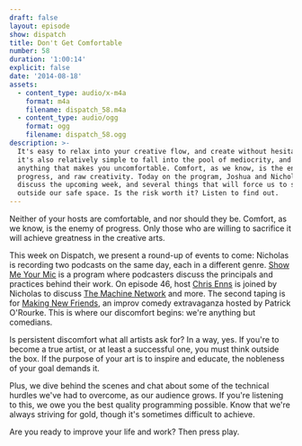 ```yaml
---
draft: false
layout: episode
show: dispatch
title: Don't Get Comfortable
number: 58
duration: '1:00:14'
explicit: false
date: '2014-08-18'
assets:
  - content_type: audio/x-m4a
    format: m4a
    filename: dispatch_58.m4a
  - content_type: audio/ogg
    format: ogg
    filename: dispatch_58.ogg
description: >-
  It's easy to relax into your creative flow, and create without hesitation. But
  it's also relatively simple to fall into the pool of mediocrity, and avoid
  anything that makes you uncomfortable. Comfort, as we know, is the enemy of
  progress, and raw creativity. Today on the program, Joshua and Nicholas
  discuss the upcoming week, and several things that will force us to step
  outside our safe space. Is the risk worth it? Listen to find out.
---
```

Neither of your hosts are comfortable, and nor should they be. Comfort, as we know, is the enemy of progress. Only those who are willing to sacrifice it will achieve greatness in the creative arts.

This week on Dispatch, we present a round-up of events to come: Nicholas is recording two podcasts on the same day, each in a different genre. [Show Me Your Mic](http://goodstuff.fm/smym/46) is a program where podcasters discuss the principals and practices behind their work. On episode 46, host [Chris Enns](http://twitter.com/iChris) is joined by Nicholas to discuss [The Machine Network](http://nicholaswyoung.com) and more. The second taping is for [Making New Friends](http://peachesandhotsauce.com/category/podcasts/making-new-friends), an improv comedy extravaganza hosted by Patrick O'Rourke. This is where our discomfort begins: we're anything but comedians.

Is persistent discomfort what all artists ask for? In a way, yes. If you're to become a true artist, or at least a successful one, you must think outside the box. If the purpose of your art is to inspire and educate, the nobleness of your goal demands it.

Plus, we dive behind the scenes and chat about some of the technical hurdles we've had to overcome, as our audience grows. If you're listening to this, we owe you the best quality programming possible. Know that we're always striving for gold, though it's sometimes difficult to achieve.

Are you ready to improve your life and work? Then press play.